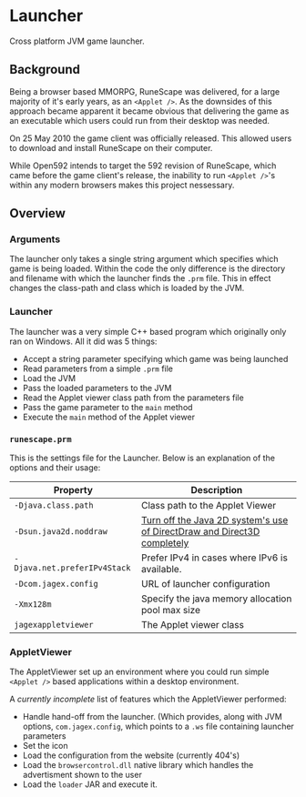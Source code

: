 # Launcher
Cross platform JVM game launcher.

## Background

Being a browser based MMORPG, RuneScape was delivered, for a large majority of
it's early years, as an `<Applet />`. As the downsides of this approach became
apparent it became obvious that delivering the game as an executable which
users could run from their desktop was needed.

On 25 May 2010 the game client was officially released. This allowed users
to download and install RuneScape on their computer.

While Open592 intends to target the 592 revision of RuneScape, which came
before the game client's release, the inability to run `<Applet />`'s within
any modern browsers makes this project nessessary.

## Overview

### Arguments

The launcher only takes a single string argument which specifies which game is
being loaded. Within the code the only difference is the directory and filename
with which the launcher finds the `.prm` file. This in effect changes the
class-path and class which is loaded by the JVM.

### Launcher

The launcher was a very simple C++ based program which originally only ran on
Windows. All it did was 5 things:
  - Accept a string parameter specifying which game was being launched
  - Read parameters from a simple `.prm` file
  - Load the JVM
  - Pass the loaded parameters to the JVM
  - Read the Applet viewer class path from the parameters file
  - Pass the game parameter to the `main` method
  - Execute the `main` method of the Applet viewer

### `runescape.prm`

This is the settings file for the Launcher. Below is an explanation of the
options and their usage:

| Property | Description |
| --- | --- |
|`-Djava.class.path`| Class path to the Applet Viewer|
|`-Dsun.java2d.noddraw`| [Turn off the Java 2D system's use of DirectDraw and Direct3D completely](https://docs.oracle.com/javase/7/docs/technotes/guides/2d/flags.html#noddraw)|
|`-Djava.net.preferIPv4Stack`| Prefer IPv4 in cases where IPv6 is available.|
|`-Dcom.jagex.config`|URL of launcher configuration|
|`-Xmx128m`|Specify the java memory allocation pool max size|
|`jagexappletviewer`|The Applet viewer class|

### AppletViewer

The AppletViewer set up an environment where you could run simple `<Applet />`
based applications within a desktop environment.

A _currently incomplete_ list of features which the AppletViewer performed:
  - Handle hand-off from the launcher. (Which provides, along with JVM options, `com.jagex.config`, which points to a `.ws` file containing launcher parameters
  - Set the icon
  - Load the configuration from the website (currently 404's)
  - Load the `browsercontrol.dll` native library which handles the advertisment shown to the user
  - Load the `loader` JAR and execute it.